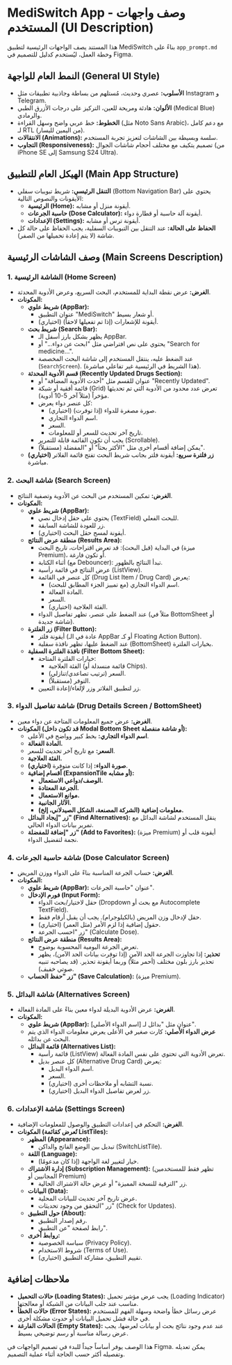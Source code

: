# MediSwitch App - وصف واجهات المستخدم (UI Description)

هذا المستند يصف الواجهات الرئيسية لتطبيق MediSwitch بناءً على `app_prompt.md` وخطة العمل، ليُستخدم كدليل للتصميم في Figma.

## النمط العام للواجهة (General UI Style)

*   **الأسلوب:** عصري وحديث، مُستلهم من بساطة وجاذبية تطبيقات مثل Instagram و Telegram.
*   **الألوان:** هادئة ومريحة للعين، التركيز على درجات الأزرق الطبي (Medical Blue) والرمادي.
*   **الخطوط:** خط عربي واضح وسهل القراءة (مثل Noto Sans Arabic)، مع دعم كامل لـ RTL (من اليمين لليسار).
*   **الانتقالات (Animations):** سلسة وبسيطة بين الشاشات لتعزيز تجربة المستخدم.
*   **التجاوب (Responsiveness):** تصميم يتكيف مع مختلف أحجام شاشات الجوال (من iPhone SE إلى Samsung S24 Ultra).

## الهيكل العام للتطبيق (Main App Structure)

*   **التنقل الرئيسي:** شريط تبويبات سفلي (Bottom Navigation Bar) يحتوي على الأيقونات والنصوص التالية:
    *   **الرئيسية (Home):** أيقونة منزل أو مشابه.
    *   **حاسبة الجرعات (Dose Calculator):** أيقونة آلة حاسبة أو قطارة دواء.
    *   **الإعدادات (Settings):** أيقونة ترس أو مشابه.
*   **الحفاظ على الحالة:** عند التنقل بين التبويبات السفلية، يجب الحفاظ على حالة كل شاشة (لا يتم إعادة تحميلها من الصفر).

## وصف الشاشات الرئيسية (Main Screens Description)

### 1. الشاشة الرئيسية (Home Screen)

*   **الغرض:** عرض نقطة البداية للمستخدم، البحث السريع، وعرض الأدوية المحدثة.
*   **المكونات:**
    *   **شريط علوي (AppBar):**
        *   عنوان التطبيق "MediSwitch" أو شعار بسيط.
        *   (اختياري) أيقونة للإشعارات (إذا تم تفعيلها لاحقاً).
    *   **شريط بحث (Search Bar):**
        *   يظهر بشكل بارز أسفل الـ AppBar.
        *   يحتوي على نص افتراضي مثل "ابحث عن دواء..." أو "Search for medicine...".
        *   عند الضغط عليه، ينتقل المستخدم إلى شاشة البحث المخصصة (`SearchScreen`). (هذا الشريط في الرئيسية غير تفاعلي مباشرة).
    *   **قسم الأدوية المحدثة (Recently Updated Drugs Section):**
        *   عنوان للقسم مثل "أحدث الأدوية المضافة" أو "Recently Updated".
        *   قائمة أفقية أو شبكة (Grid) تعرض عدد محدود من الأدوية التي تم تحديثها مؤخراً (مثلاً آخر 5-10 أدوية).
        *   كل عنصر دواء يعرض:
            *   (اختياري) صورة مصغرة للدواء (إذا توفرت).
            *   اسم الدواء التجاري.
            *   السعر.
            *   تاريخ آخر تحديث للسعر أو للمعلومات.
        *   يجب أن تكون القائمة قابلة للتمرير (Scrollable).
        *   (مستقبلاً) يمكن إضافة أقسام أخرى مثل "الأكثر بحثاً" أو "المفضلة".
    *   **(اختياري) زر فلترة سريع:** أيقونة فلتر بجانب شريط البحث تفتح قائمة الفلاتر مباشرة.

### 2. شاشة البحث (Search Screen)

*   **الغرض:** تمكين المستخدم من البحث عن الأدوية وتصفية النتائج.
*   **المكونات:**
    *   **شريط علوي (AppBar):**
        *   يحتوي على حقل إدخال نصي (TextField) للبحث الفعلي.
        *   زر للعودة للشاشة السابقة.
        *   (اختياري) أيقونة لمسح حقل البحث.
    *   **منطقة عرض النتائج (Results Area):**
        *   في البداية (قبل البحث): قد تعرض اقتراحات، تاريخ البحث (ميزة Premium)، أو تكون فارغة.
        *   أثناء الكتابة (مع Debouncer): تبدأ النتائج بالظهور.
        *   عرض النتائج في قائمة رأسية (ListView).
        *   كل عنصر في القائمة (Drug List Item / Drug Card) يعرض:
            *   اسم الدواء التجاري (مع تمييز الجزء المطابق للبحث).
            *   المادة الفعالة.
            *   السعر.
            *   (اختياري) الفئة العلاجية.
        *   عند الضغط على عنصر، تظهر تفاصيل الدواء (مثلاً في BottomSheet أو شاشة جديدة).
    *   **زر الفلترة (Filter Button):**
        *   أيقونة فلتر (عادة في الـ AppBar أو كـ Floating Action Button).
        *   عند الضغط عليها، تظهر نافذة سفلية (BottomSheet) بخيارات الفلترة.
    *   **نافذة الفلترة السفلية (Filter Bottom Sheet):**
        *   خيارات الفلترة المتاحة:
            *   الفئة العلاجية (قائمة منسدلة أو Chips).
            *   السعر (ترتيب تصاعدي/تنازلي).
            *   (مستقبلاً) التوفر.
        *   زر لتطبيق الفلاتر وزر لإلغاء/إعادة التعيين.

### 3. شاشة تفاصيل الدواء (Drug Details Screen / BottomSheet)

*   **الغرض:** عرض جميع المعلومات المتاحة عن دواء معين.
*   **المكونات (قد تكون داخل Modal Bottom Sheet أو شاشة منفصلة):**
    *   **اسم الدواء التجاري:** بخط كبير وواضح في الأعلى.
    *   **المادة الفعالة.**
    *   **السعر:** مع تاريخ آخر تحديث للسعر.
    *   **الفئة العلاجية.**
    *   **(اختياري) صورة الدواء:** إذا كانت متوفرة.
    *   **أقسام إضافية (ExpansionTile أو مشابه):**
        *   **الوصف/دواعي الاستعمال.**
        *   **الجرعة المعتادة.**
        *   **موانع الاستعمال.**
        *   **الآثار الجانبية.**
        *   **معلومات إضافية (الشركة المصنعة، الشكل الصيدلاني، إلخ).**
    *   **زر "إيجاد البدائل" (Find Alternatives):** ينقل المستخدم لشاشة البدائل مع تمرير بيانات الدواء الحالي.
    *   **زر "إضافة للمفضلة" (Add to Favorites):** (ميزة Premium) أيقونة قلب أو نجمة لتفضيل الدواء.

### 4. شاشة حاسبة الجرعات (Dose Calculator Screen)

*   **الغرض:** حساب الجرعة المناسبة بناءً على الدواء ووزن المريض.
*   **المكونات:**
    *   **شريط علوي (AppBar):** عنوان "حاسبة الجرعات".
    *   **فورم الإدخال (Input Form):**
        *   حقل لاختيار/بحث الدواء (Dropdown مع بحث أو Autocomplete TextField).
        *   حقل لإدخال وزن المريض (بالكيلوجرام). يجب أن يقبل أرقام فقط.
        *   (اختياري) حقول إضافية إذا لزم الأمر (مثل العمر).
        *   زر "احسب الجرعة" (Calculate Dose).
    *   **منطقة عرض النتائج (Results Area):**
        *   تعرض الجرعة اليومية المحسوبة بوضوح.
        *   **تحذير:** إذا تجاوزت الجرعة الحد الآمن (إذا توفرت بيانات الحد الآمن)، يظهر تحذير بارز بلون مختلف (أحمر مثلاً) وربما أيقونة تحذير. (قد يصاحبه تنبيه صوتي خفيف).
    *   **زر "حفظ الحساب" (Save Calculation):** (ميزة Premium).

### 5. شاشة البدائل (Alternatives Screen)

*   **الغرض:** عرض الأدوية البديلة لدواء معين بناءً على المادة الفعالة.
*   **المكونات:**
    *   **شريط علوي (AppBar):** عنوان مثل "بدائل لـ [اسم الدواء الأصلي]".
    *   **عرض الدواء الأصلي:** كارت صغير في الأعلى يعرض معلومات الدواء الذي يتم البحث عن بدائله.
    *   **قائمة البدائل (Alternatives List):**
        *   قائمة رأسية (ListView) تعرض الأدوية التي تحتوي على نفس المادة الفعالة.
        *   كل عنصر بديل (Alternative Drug Card) يعرض:
            *   اسم الدواء البديل.
            *   السعر.
            *   (اختياري) نسبة التشابه أو ملاحظات أخرى.
            *   (اختياري) زر لعرض تفاصيل الدواء البديل.

### 6. شاشة الإعدادات (Settings Screen)

*   **الغرض:** التحكم في إعدادات التطبيق والوصول للمعلومات الإضافية.
*   **المكونات (تُعرض كقائمة ListTiles):**
    *   **المظهر (Appearance):**
        *   تبديل بين الوضع الفاتح والداكن (SwitchListTile).
    *   **اللغة (Language):**
        *   خيار لتغيير لغة الواجهة (إذا كان مدعومًا).
    *   **إدارة الاشتراك (Subscription Management):** (تظهر فقط للمستخدمين المجانيين أو Premium)
        *   زر "الترقية للنسخة المميزة" أو عرض حالة الاشتراك الحالية.
    *   **البيانات (Data):**
        *   عرض تاريخ آخر تحديث للبيانات المحلية.
        *   زر "التحقق من وجود تحديثات" (Check for Updates).
    *   **حول التطبيق (About):**
        *   رقم إصدار التطبيق.
        *   رابط لصفحة "عن التطبيق".
    *   **روابط أخرى:**
        *   سياسة الخصوصية (Privacy Policy).
        *   شروط الاستخدام (Terms of Use).
        *   (اختياري) تقييم التطبيق، مشاركة التطبيق.

## ملاحظات إضافية

*   **حالات التحميل (Loading States):** يجب عرض مؤشر تحميل (Loading Indicator) مناسب عند جلب البيانات من الشبكة أو معالجتها.
*   **حالات الخطأ (Error States):** عرض رسائل خطأ واضحة وسهلة الفهم للمستخدم في حالة فشل تحميل البيانات أو حدوث مشكلة أخرى.
*   **الحالات الفارغة (Empty States):** عند عدم وجود نتائج بحث أو بيانات لعرضها، يجب عرض رسالة مناسبة أو رسم توضيحي بسيط.

هذا الوصف يوفر أساساً جيداً للبدء في تصميم الواجهات في Figma. يمكن تعديله وتفصيله أكثر حسب الحاجة أثناء عملية التصميم.
